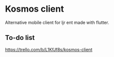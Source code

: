 # Kosmos client

Alternative mobile client for ljr ent made with flutter.

## To-do list

https://trello.com/b/L1KfJf8s/kosmos-client